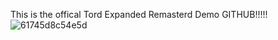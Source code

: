 This is the offical Tord Expanded Remasterd Demo GITHUB!!!!!
![61745d8c54e5d](https://user-images.githubusercontent.com/86385501/138569578-212ec8f7-cb65-47a5-8d4f-2d5477f8163b.jpg)
